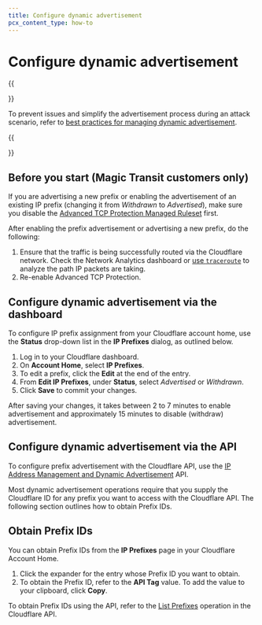 ```yaml
---
title: Configure dynamic advertisement
pcx_content_type: how-to
---
```


# Configure dynamic advertisement

{{<Aside>}}

To prevent issues and simplify the advertisement process during an attack scenario, refer to [best practices for managing dynamic advertisement](/byoip/best-practices/dynamic-advertisement/).

{{</Aside>}}

## Before you start (Magic Transit customers only)

If you are advertising a new prefix or enabling the advertisement of an existing IP prefix (changing it from _Withdrawn_ to _Advertised_), make sure you disable the [Advanced TCP Protection Managed Ruleset](/ddos-protection/managed-rulesets/tcp-protection/) first.

After enabling the prefix advertisement or advertising a new prefix, do the following:

1.  Ensure that the traffic is being successfully routed via the Cloudflare network. Check the Network Analytics dashboard or [use `traceroute`](https://support.cloudflare.com/hc/articles/203118044#h_b8cebafd-9243-40e9-9c44-d4b94ccd3a87) to analyze the path IP packets are taking.
2.  Re-enable Advanced TCP Protection.

## Configure dynamic advertisement via the dashboard

To configure IP prefix assignment from your Cloudflare account home, use the **Status** drop-down list in the **IP Prefixes** dialog, as outlined below.

1.  Log in to your Cloudflare dashboard.
2.  On **Account Home**, select **IP Prefixes**.
3.  To edit a prefix, click the **Edit** at the end of the entry.
4.  From **Edit IP Prefixes**, under **Status**, select _Advertised_ or _Withdrawn_.
5.  Click **Save** to commit your changes.

After saving your changes, it takes between 2 to 7 minutes to enable advertisement and approximately 15 minutes to disable (withdraw) advertisement.

## Configure dynamic advertisement via the API

To configure prefix advertisement with the Cloudflare API, use the [IP Address Management and Dynamic Advertisement](https://api.cloudflare.com/#ip-address-management-dynamic-advertisement-properties) API.

Most dynamic advertisement operations require that you supply the Cloudflare ID for any prefix you want to access with the Cloudflare API. The following section outlines how to obtain Prefix IDs.

## Obtain Prefix IDs

You can obtain Prefix IDs from the **IP Prefixes** page in your Cloudflare Account Home.

1.  Click the expander for the entry whose Prefix ID you want to obtain.
2.  To obtain the Prefix ID, refer to the **API Tag** value. To add the value to your clipboard, click **Copy**.

To obtain Prefix IDs using the API, refer to the [List Prefixes](https://api.cloudflare.com/#ip-address-management-prefixes-list-prefixes) operation in the Cloudflare API.
